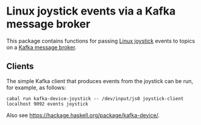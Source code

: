 Linux joystick events via a Kafka message broker
================================================


This package contains functions for passing [Linux joystick](https://www.kernel.org/doc/Documentation/input/joystick-api.txt) events to topics on a [Kafka message broker](https://kafka.apache.org/).


Clients
-------

The simple Kafka client that produces events from the joystick can be run, for example, as follows:

	cabal run kafka-device-joystick -- /dev/input/js0 joystick-client localhost 9092 events joystick

Also see https://hackage.haskell.org/package/kafka-device/.
